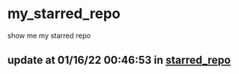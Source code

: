 # my_starred_repo
show me my starred repo

update at 01/16/22 00:46:53 in [starred_repo](./index.html)
---

